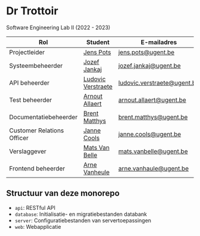 # Dr Trottoir

Software Engineering Lab II (2022 - 2023)

| Rol                        | Student                                            | E-mailadres                 |
|----------------------------|----------------------------------------------------|-----------------------------|
| Projectleider              | [Jens Pots](https://github.com/jenspots)           | jens.pots@ugent.be          |
| Systeembeheerder           | [Jozef Jankaj](https://github.com/TheMessik)       | jozef.jankaj@ugent.be       |
| API beheerder              | [Ludovic Verstraete](https://github.com/ludverst)  | ludovic.verstraete@ugent.be |
| Test beheerder             | [Arnout Allaert](https://github.com/ArnoutAllaert) | arnout.allaert@ugent.be     |
| Documentatiebeheerder      | [Brent Matthys](https://github.com/brmatthy)       | brent.matthys@ugent.be      |
| Customer Relations Officer | [Janne Cools](https://github.com/JanneCools)       | janne.cools@ugent.be        |
| Verslaggever               | [Mats Van Belle](https://github.com/matsvbelle)    | mats.vanbelle@ugent.be      |
| Frontend beheerder         | [Arne Vanheule](https://github.com/arvheule)       | arne.vanhaule@ugent.be      |

## Structuur van deze monorepo

- `api`: RESTful API
- `database`: Initialisatie- en migratiebestanden databank
- `server`: Configuratiebestanden van servertoepassingen
- `web`: Webapplicatie

